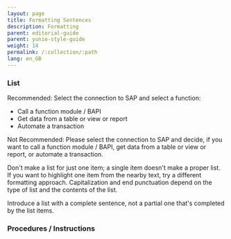 ```yaml
---
layout: page
title: Formatting Sentences
description: Formatting
parent: editorial-guide
parent: yunio-style-guide
weight: 14
permalink: /:collection/:path
lang: en_GB
---
```


### List


Recommended:
Select the connection to SAP and select a function:
- Call a function module / BAPI
- Get data from a table or view or report
- Automate a transaction 

Not Recommended:
Please select the connection to SAP and decide, if you want to call a function module / BAPI, get data from a table or view or report, or automate a transaction.


Don't make a list for just one item; a single item doesn't make a proper list. If you want to highlight one item from the nearby text, try a different formatting approach.
Capitalization and end punctuation depend on the type of list and the contents of the list.

Introduce a list with a complete sentence, not a partial one that's completed by the list items.


### Procedures / Instructions